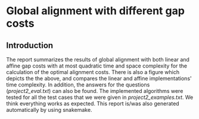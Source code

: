 # Global alignment with different gap costs

## Introduction

The report summarizes the results of global alignment with both linear and affine gap costs with at most quadratic time and space complexity for the calculation of the optimal alignment costs. There is also a figure which depicts the the above, and compares the linear and affine implementations' time complexity. In addition, the answers for the questions (_project2_eval.txt_) can also be found. The implemented algorithms were tested for all the test cases that we were given in _project2_examples.txt_. We think everything works as expected. This report is/was also generated automatically by using snakemake.
